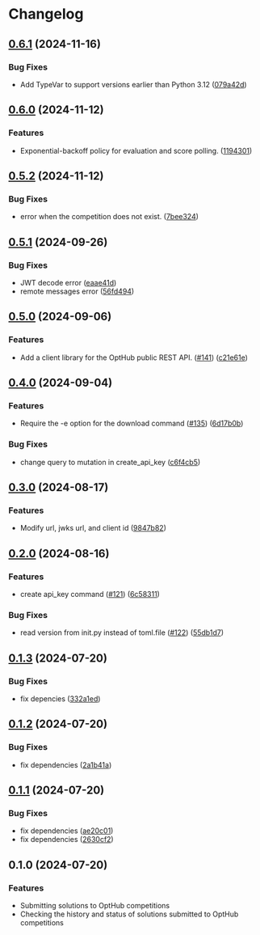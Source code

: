# Changelog

## [0.6.1](https://github.com/opthub-org/opthub-client/compare/v0.6.0...v0.6.1) (2024-11-16)


### Bug Fixes

* Add TypeVar to support versions earlier than Python 3.12 ([079a42d](https://github.com/opthub-org/opthub-client/commit/079a42d671e7b8cdac032c7ef0b1fe4142dbeffb))

## [0.6.0](https://github.com/opthub-org/opthub-client/compare/v0.5.2...v0.6.0) (2024-11-12)


### Features

* Exponential-backoff policy for evaluation and score polling. ([1194301](https://github.com/opthub-org/opthub-client/commit/1194301074ae5802bd35369b049944d2d2fc9fd5))

## [0.5.2](https://github.com/opthub-org/opthub-client/compare/v0.5.1...v0.5.2) (2024-11-12)


### Bug Fixes

* error when the competition does not exist. ([7bee324](https://github.com/opthub-org/opthub-client/commit/7bee3249dc1237438cbad733b27b41853f3ef791))

## [0.5.1](https://github.com/opthub-org/opthub-client/compare/v0.5.0...v0.5.1) (2024-09-26)


### Bug Fixes

* JWT decode error ([eaae41d](https://github.com/opthub-org/opthub-client/commit/eaae41d7d8fad60291223915a61fde52d7ddfbd5))
* remote messages error ([56fd494](https://github.com/opthub-org/opthub-client/commit/56fd494fcf10c4a1701a27c5273486f1c564b440))

## [0.5.0](https://github.com/opthub-org/opthub-client/compare/v0.4.0...v0.5.0) (2024-09-06)


### Features

* Add a client library for the OptHub public REST API. ([#141](https://github.com/opthub-org/opthub-client/issues/141)) ([c21e61e](https://github.com/opthub-org/opthub-client/commit/c21e61e34f07a0deb0148fa9899eab37c24c88aa))

## [0.4.0](https://github.com/opthub-org/opthub-client/compare/v0.3.0...v0.4.0) (2024-09-04)


### Features

* Require the -e option for the download command ([#135](https://github.com/opthub-org/opthub-client/issues/135)) ([6d17b0b](https://github.com/opthub-org/opthub-client/commit/6d17b0bc949eda57e8f5d4a2fba36861d0a31e34))


### Bug Fixes

* change query to mutation in create_api_key ([c6f4cb5](https://github.com/opthub-org/opthub-client/commit/c6f4cb529cc2f56048ca6d0eb95c5c48721930f2))

## [0.3.0](https://github.com/opthub-org/opthub-client/compare/v0.2.0...v0.3.0) (2024-08-17)


### Features

* Modify url, jwks url, and client id ([9847b82](https://github.com/opthub-org/opthub-client/commit/9847b82f2b5195b33d84a7794625e5be509a4975))

## [0.2.0](https://github.com/opthub-org/opthub-client/compare/v0.1.3...v0.2.0) (2024-08-16)


### Features

* create api_key command ([#121](https://github.com/opthub-org/opthub-client/issues/121)) ([6c58311](https://github.com/opthub-org/opthub-client/commit/6c58311f2c516a81a1cc3a3faca96e6c60376e1b))


### Bug Fixes

* read version from init.py instead of toml.file  ([#122](https://github.com/opthub-org/opthub-client/issues/122)) ([55db1d7](https://github.com/opthub-org/opthub-client/commit/55db1d773aaf574a78146a34531fbc535274da00))

## [0.1.3](https://github.com/opthub-org/opthub-client/compare/v0.1.2...v0.1.3) (2024-07-20)


### Bug Fixes

* fix depencies ([332a1ed](https://github.com/opthub-org/opthub-client/commit/332a1ed16db8915e2d9a16d74aba9b50145e6337))

## [0.1.2](https://github.com/opthub-org/opthub-client/compare/v0.1.1...v0.1.2) (2024-07-20)


### Bug Fixes

* fix dependencies ([2a1b41a](https://github.com/opthub-org/opthub-client/commit/2a1b41ac56e11e5a34016c3f5c45d7ad19803db0))

## [0.1.1](https://github.com/opthub-org/opthub-client/compare/v0.1.0...v0.1.1) (2024-07-20)


### Bug Fixes

* fix dependencies ([ae20c01](https://github.com/opthub-org/opthub-client/commit/ae20c01412512d3accc3a837100086c446747e30))
* fix dependencies ([2630cf2](https://github.com/opthub-org/opthub-client/commit/2630cf22362158f68ca7aeb110f0479fb082332c))

## 0.1.0 (2024-07-20)


### Features

* Submitting solutions to OptHub competitions
* Checking the history and status of solutions submitted to OptHub competitions
